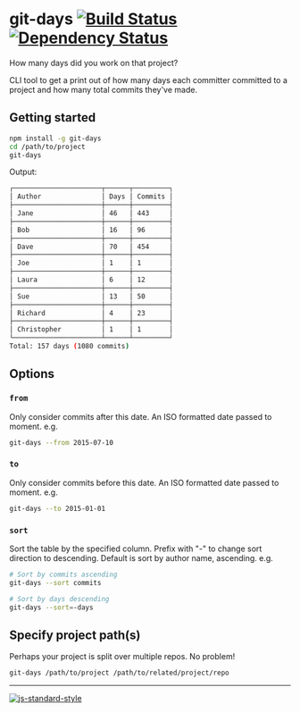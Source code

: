 # git-days [![Build Status](https://travis-ci.org/tableflip/git-days.svg)](https://travis-ci.org/tableflip/git-days) [![Dependency Status](https://david-dm.org/tableflip/git-days.svg)](https://david-dm.org/tableflip/git-days)
How many days did you work on that project?

CLI tool to get a print out of how many days each committer committed to a project and how many total commits they've made.

## Getting started

```sh
npm install -g git-days
cd /path/to/project
git-days
```

Output:

```sh
┌──────────────────────┬──────┬─────────┐
│ Author               │ Days │ Commits │
├──────────────────────┼──────┼─────────┤
│ Jane                 │ 46   │ 443     │
├──────────────────────┼──────┼─────────┤
│ Bob                  │ 16   │ 96      │
├──────────────────────┼──────┼─────────┤
│ Dave                 │ 70   │ 454     │
├──────────────────────┼──────┼─────────┤
│ Joe                  │ 1    │ 1       │
├──────────────────────┼──────┼─────────┤
│ Laura                │ 6    │ 12      │
├──────────────────────┼──────┼─────────┤
│ Sue                  │ 13   │ 50      │
├──────────────────────┼──────┼─────────┤
│ Richard              │ 4    │ 23      │
├──────────────────────┼──────┼─────────┤
│ Christopher          │ 1    │ 1       │
└──────────────────────┴──────┴─────────┘
Total: 157 days (1080 commits)
```

## Options

### `from`
Only consider commits after this date. An ISO formatted date passed to moment.
e.g.

```sh
git-days --from 2015-07-10
```

### `to`
Only consider commits before this date. An ISO formatted date passed to moment.
e.g.

```sh
git-days --to 2015-01-01
```

### `sort`
Sort the table by the specified column. Prefix with "-" to change sort direction to descending. Default is sort by author name, ascending.
e.g.

```sh
# Sort by commits ascending
git-days --sort commits

# Sort by days descending
git-days --sort=-days
```

## Specify project path(s)
Perhaps your project is split over multiple repos. No problem!

```sh
git-days /path/to/project /path/to/related/project/repo
```

---
[![js-standard-style](https://cdn.rawgit.com/feross/standard/master/badge.svg)](https://github.com/feross/standard)
